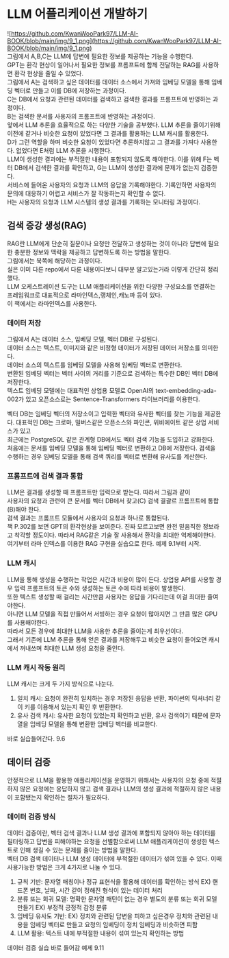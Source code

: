 # LLM 어플리케이션 개발하기  

![https://github.com/KwanWooPark97/LLM-AI-BOOK/blob/main/img/9_1.png](https://github.com/KwanWooPark97/LLM-AI-BOOK/blob/main/img/9_1.png)   
그림에서 A,B,C는 LLM에 답변에 필요한 정보를 제공하는 기능을 수행한다.  
GPT는 환각 현상이 일어나서 필요한 정보를 프롬프트에 함께 전달하는 RAG를 사용하면 환각 현상을 줄일 수 있었다.  
그림에서 A는 검색하고 싶은 데이터를 데이터 소스에서 가져와 임베딩 모델을 통해 임베딩 벡터로 만들고 이를 DB에 저장하는 과정이다.  
C는 DB에서 요청과 관련된 데이터를 검색하고 검색한 결과를 프롬프트에 반영하는 과정이다.  
B는 검색한 문서를 사용자의 프롬프트에 반영하는 과정이다.  
앞에서 LLM 추론을 효율적으로 하는 다양한 기술을 공부했다. LLM 추론을 줄이기위해 이전에 같거나 비슷한 요청이 있었다면 그 결과를 활용하는 LLM 캐시를 활용한다.  
D가 그런 역할을 하며 비슷한 요청이 있었다면 추론하지않고 그 결과를 가져다 사용한다. 없었다면 E처럼 LLM 추론을 시행한다.  
LLM이 생성한 결과에는 부적절한 내용이 포함되지 않도록 해야한다. 이를 위해 F는 벡터 DB에서 검색한 결과를 확인하고, G는 LLM이 생성한 결과에 문제가 없는지 검증한다.  
서비스에 들어온 사용자의 요청과 LLM의 응답을 기록해야한다. 기록안하면 사용자의 문의에 대응하기 어렵고 서비스가 잘 작동하는지 확인할 수 없다.  
H는 사용자의 요청과 LLM 시스템의 생성 결과를 기록하는 모니터링 과정이다.  

## 검색 증강 생성(RAG)  
RAG란 LLM에게 단순히 질문이나 요청만 전달하고 생성하는 것이 아니라 답변에 필요한 충분한 정보와 맥락을 제공하고 답변하도록 하는 방법을 말한다.  
그림에서는 북쪽에 해당하는 과정이다.  
실은 이미 다른 repo에서 다룬 내용이다보니 대부분 알고있는거라 이렇게 간단히 정리했다.  
LLM 오케스트레이션 도구는 LLM 애플리케이션을 위한 다양한 구성요소를 연결하는 프레임워크로 대표적으로 라마인덱스,랭체인,캐노파 등이 있다.  
이 책에서는 라마인덱스를 사용한다.  

### 데이터 저장  
그림에서 A는 데이터 소스, 임베딩 모델, 벡터 DB로 구성된다.  
데이터 소스는 텍스트, 이미지와 같은 비정형 데이터가 저장된 데이터 저장소를 의미한다.  
데이터 소스의 텍스트를 임베딩 모델을 사용해 임베딩 벡터로 변환한다.  
변환된 임베딩 벡터는 벡터 사이의 거리를 기준으로 검색하는 특수한 DB인 벡터 DB에 저장한다.  
텍스트 임베딩 모델에는 대표적인 상업용 모델로 OpenAI의 text-embedding-ada-002가 있고 오픈소스로는 Sentence-Transformers 라이브러리를 이용한다.  

벡터 DB는 임베딩 벡터의 저장소이고 입력한 벡터와 유사한 벡터를 찾는 기능을 제공한다. 대표적인 DB는 크로마, 밀버스같은 오픈소스와 파인콘, 위비에이트 같은 상업 서비스가 있고  
최근에는 PostgreSQL 같은 관계형 DB에서도 벡터 검색 기능을 도입하고 강화한다.  
처음에는 문서를 임베딩 모델을 통해 임베딩 벡터로 변환하고 DB에 저장한다. 검색을 수행하는 경우 임베딩 모델을 통해 검색 쿼리를 벡터로 변환해 유사도를 계산한다.  

### 프롬프트에 검색 결과 통합  

LLM은 결과를 생성할 때 프롬프트만 입력으로 받는다. 따라서 그림과 같이  
사용자의 요청과 관련이 큰 문서를 벡터 DB에서 찾고(C) 검색 결괄르 프롬프트에 통합(B)해야 한다.  
검색 결과는 프롬프트 모듈에서 사용자의 요청과 하나로 통합된다.  
책 P.302를 보면 GPT의 환각현상을 보여준다. 진짜 모르고보면 완전 믿음직한 정보라고 착각할 정도이다. 따라서 RAG같은 기술 잘 사용해서 환각을 최대한 억제해야한다.  
여기부터 라마 인덱스를 이용한 RAG 구현을 실습으로 한다. 예제 9.1부터 시작.  

### LLM 캐시  

LLM을 통해 생성을 수행하는 작업은 시간과 비용이 많이 든다. 상업용 API를 사용할 경우 입력 프롬프트의 토큰 수와 생성하는 토큰 수에 따라 비용이 발생한다.  
또한 텍스트 생성할 때 걸리는 시간만큼 사용자는 응답을 기다리는데 이걸 최대한 줄여야한다.  
아니면 LLM 모델을 직접 만들어서 서빙하는 경우 요청이 많아지면 그 만큼 많은 GPU를 사용해야한다.  
따라서 모든 경우에 최대한 LLM을 사용한 추론을 줄이는게 최우선이다.  
그래서 기존에 LLM 추론을 통해 얻은 결과를 저장해두고 비슷한 요청이 들어오면 캐시에서 꺼내쓰며 최대한 LLM 생성 요청을 줄인다.  
### LLM 캐시 작동 원리  
LLM 캐시는 크게 두 가지 방식으로 나눈다.  
1. 일치 캐시: 요청이 완전히 일치하는 경우 저장된 응답을 반환, 파이썬의 딕셔너리 같이 키를 이용해서 있는지 확인 후 반환한다.
2. 유사 검색 캐시: 유사한 요청이 있었는지 확인하고 반환, 유사 검색이기 때문에 문자열을 임베딩 모델을 통해 변환한 임베딩 벡터를 비교한다.

바로 실습들어간다. 9.6  

## 데이터 검증  
안정적으로 LLM을 활용한 애플리케이션을 운영하기 위해서는 사용자의 요청 중에 적절하지 않은 요청에는 응답하지 않고 검색 결과나 LLM의 생성 결과에 적절하지 않은 내용이 포함됐는지 확인하는 절차가 필요하다.  

### 데이터 검증 방식  
데이터 검증이란, 벡터 검색 결과나 LLM 생성 결과에 포함되지 않아야 하는 데이터를 필터링하고 답변을 피해야하는 요청을 선별함으로써 LLM 애플리케이션이 생성한 텍스트로 인해 생길 수 있는 문제를 줄이는 방법을 말한다.  
벡터 DB 검색 데이터나 LLM 생성 데이터에 부적절한 데이터가 섞여 있을 수 있다. 이때 사용가능한 방법은 크게 4가지로 나눌 수 있다.  
1. 규칙 기반: 문자열 매칭이나 정규 표현식을 활용해 데이터를 확인하는 방식 EX) 핸드폰 번호, 날짜, 시간 같이 정해진 형식이 있는 데이터 처리
2. 분류 또는 회귀 모델: 명확한 문자열 패턴이 없는 경우 별도의 분류 또는 회귀 모델 만들기 EX) 부정적 긍정적 감정 분류
3. 임베딩 유사도 기반: EX) 정치와 관련된 답변을 피하고 싶은경우 정치와 관련된 내용을 임베딩 벡터로 만들고 요청의 임베딩이 정치 임베딩과 비슷하면 피함
4. LLM 활용: 텍스트 내에 부적절한 내용이 섞여 있는지 확인하는 방법

데이터 검증 실습 바로 들어감 예제 9.11  

